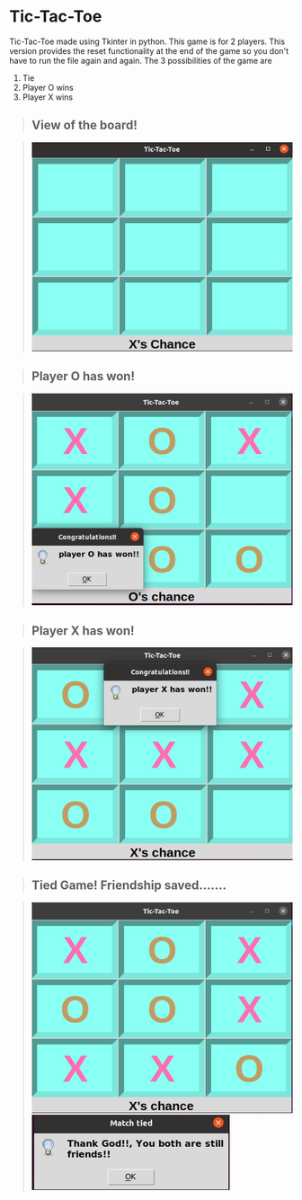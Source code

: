 # Tic-Tac-Toe

Tic-Tac-Toe made using Tkinter in python. This game is for 2 players. This version provides the reset functionality at the end of the game so you don't have to run the file again and again. The 3 possibilities of the game are 
1) Tie
2) Player O wins
3) Player X wins
                                                                     


>## View of the board!


> ![](https://github.com/meetpatel1311/Tic-Tac-Toe/blob/main/images/start_game.png)




>## Player O has won!


> ![](https://github.com/meetpatel1311/Tic-Tac-Toe/blob/main/images/player_O_won.png)




>## Player X has won!


> ![](https://github.com/meetpatel1311/Tic-Tac-Toe/blob/main/images/player_X_won.png)




>## Tied Game! Friendship saved.......


> ![](https://github.com/meetpatel1311/Tic-Tac-Toe/blob/main/images/Tie_front.png)
![](https://github.com/meetpatel1311/Tic-Tac-Toe/blob/main/images/tie_message.png)
